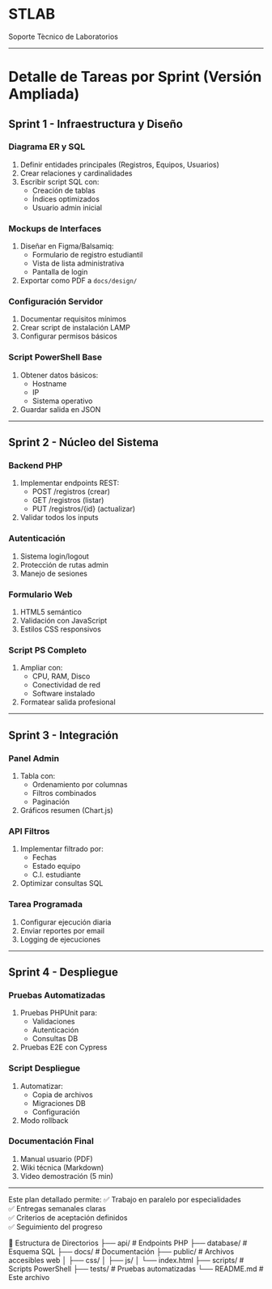 # STLAB
Soporte Tècnico de Laboratorios

---

# Detalle de Tareas por Sprint (Versión Ampliada)

## Sprint 1 - Infraestructura y Diseño

### Diagrama ER y SQL
1. Definir entidades principales (Registros, Equipos, Usuarios)
2. Crear relaciones y cardinalidades
3. Escribir script SQL con:
   - Creación de tablas
   - Índices optimizados
   - Usuario admin inicial

### Mockups de Interfaces
1. Diseñar en Figma/Balsamiq:
   - Formulario de registro estudiantil
   - Vista de lista administrativa
   - Pantalla de login
2. Exportar como PDF a `docs/design/`

### Configuración Servidor
1. Documentar requisitos mínimos
2. Crear script de instalación LAMP
3. Configurar permisos básicos

### Script PowerShell Base
1. Obtener datos básicos:
   - Hostname
   - IP
   - Sistema operativo
2. Guardar salida en JSON

---

## Sprint 2 - Núcleo del Sistema

### Backend PHP
1. Implementar endpoints REST:
   - POST /registros (crear)
   - GET /registros (listar)
   - PUT /registros/{id} (actualizar)
2. Validar todos los inputs

### Autenticación
1. Sistema login/logout
2. Protección de rutas admin
3. Manejo de sesiones

### Formulario Web
1. HTML5 semántico
2. Validación con JavaScript
3. Estilos CSS responsivos

### Script PS Completo
1. Ampliar con:
   - CPU, RAM, Disco
   - Conectividad de red
   - Software instalado
2. Formatear salida profesional

---

## Sprint 3 - Integración

### Panel Admin
1. Tabla con:
   - Ordenamiento por columnas
   - Filtros combinados
   - Paginación
2. Gráficos resumen (Chart.js)

### API Filtros
1. Implementar filtrado por:
   - Fechas
   - Estado equipo
   - C.I. estudiante
2. Optimizar consultas SQL

### Tarea Programada
1. Configurar ejecución diaria
2. Enviar reportes por email
3. Logging de ejecuciones

---

## Sprint 4 - Despliegue

### Pruebas Automatizadas
1. Pruebas PHPUnit para:
   - Validaciones
   - Autenticación
   - Consultas DB
2. Pruebas E2E con Cypress

### Script Despliegue
1. Automatizar:
   - Copia de archivos
   - Migraciones DB
   - Configuración
2. Modo rollback

### Documentación Final
1. Manual usuario (PDF)
2. Wiki técnica (Markdown)
3. Video demostración (5 min)

---

Este plan detallado permite:
✅ Trabajo en paralelo por especialidades  
✅ Entregas semanales claras  
✅ Criterios de aceptación definidos  
✅ Seguimiento del progreso  

📂 Estructura de Directorios
├── api/               # Endpoints PHP
├── database/          # Esquema SQL
├── docs/              # Documentación
├── public/            # Archivos accesibles web
│   ├── css/
│   ├── js/
│   └── index.html
├── scripts/           # Scripts PowerShell
├── tests/             # Pruebas automatizadas
└── README.md          # Este archivo
